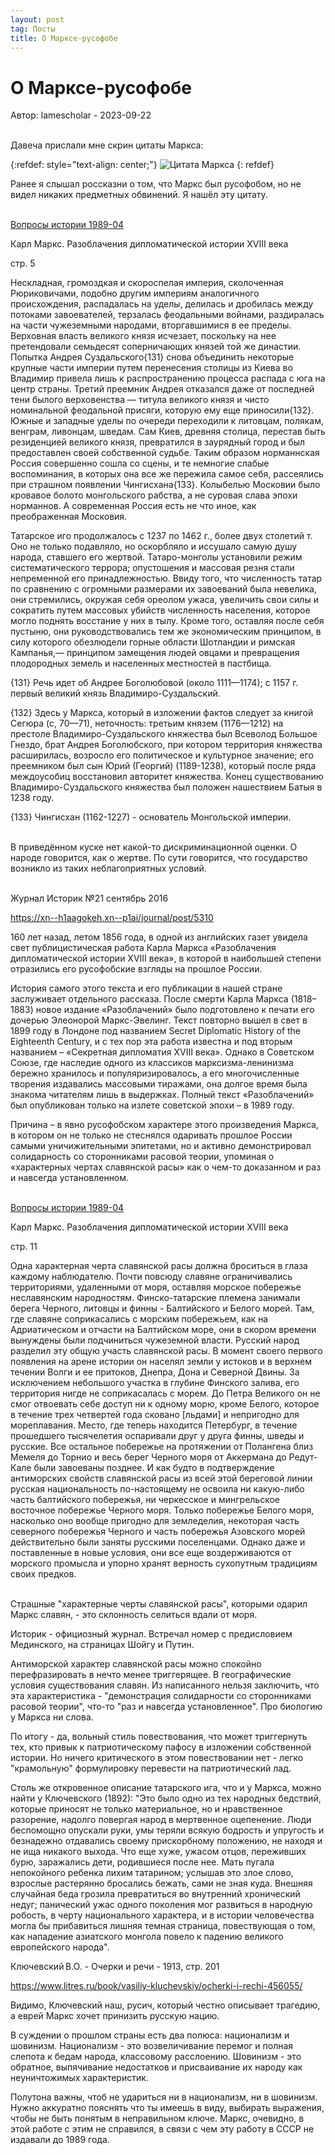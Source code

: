 ```yaml
---
layout: post
tag: Посты
title: О Марксе-русофобе
---
```


# О Марксе-русофобе

Автор: lamescholar - 2023-09-22
<br><br>

Давеча прислали мне скрин цитаты Маркса:

{:refdef: style="text-align: center;"}
![Цитата Маркса](/images/russophobe-marx.jpg)
{: refdef}

Ранее я слышал россказни о том, что Маркс был русофобом, но не видел никаких предметных обвинений. Я нашёл эту цитату.
<br><br>

[Вопросы истории 1989-04](https://disk.yandex.ru/d/8YndRp-fHL9Kfw)

Карл Маркс. Разоблачения дипломатической истории XVIII века

стр. 5

Нескладная, громоздкая и скороспелая империя, сколоченная Рюриковичами, подобно другим империям аналогичного происхождения, распадалась на уделы, делилась и дробилась между потоками завоевателей, терзалась феодальными войнами, раздиралась на части чужеземными народами, вторгавшимися в ее пределы. Верховная власть великого князя исчезает, поскольку на нее претендовали семьдесят соперничающих князей той же династии. Попытка Андрея Суздальского{131} снова объединить некоторые крупные части империи путем перенесения столицы из Киева во Владимир привела лишь к распространению процесса распада с юга на центр страны. Третий преемник Андрея отказался даже от последней тени былого верховенства — титула великого князя и чисто номинальной феодальной присяги, которую ему еще приносили{132}. Южные и западные уделы по очереди переходили к литовцам, полякам, венграм, ливонцам, шведам. Сам Киев, древняя столица, перестав быть резиденцией великого князя, превратился в заурядный город и был предоставлен своей собственной судьбе. Таким образом норманнская Россия совершенно сошла со сцены, и те немногие слабые воспоминания, в которых она все же пережила самое себя, рассеялись при страшном появлении Чингисхана{133}. Колыбелью Московии было кровавое болото монгольского рабства, а не суровая слава эпохи норманнов. А современная Россия есть не что иное, как преображенная Московия.

Татарское иго продолжалось с 1237 по 1462 г., более двух столетий т. Оно не только подавляло, но оскорбляло и иссушало самую душу народа, ставшего его жертвой. Татаро-монголы установили режим систематического террора; опустошения и массовая резня стали непременной его принадлежностью. Ввиду того, что численность татар по сравнению с огромными размерами их завоеваний была невелика, они стремились, окружая себя ореолом ужаса, увеличить свои силы и сократить путем массовых убийств численность населения, которое могло поднять восстание у них в тылу. Кроме того, оставляя после себя пустыню, они руководствовались тем же экономическим принципом, в силу которого обезлюдели горные области Шотландии и римская Кампанья,— принципом замещения людей овцами и превращения плодородных земель и населенных местностей в пастбища.

{131} Речь идет об Андрее Боголюбовой (около 1111—1174); с 1157 г. первый великий князь Владимиро-Суздальский.

{132} Здесь у Маркса, который в изложении фактов следует за книгой Сегюра (с, 70—71), неточность: третьим князем (1176—1212) на престоле Владимиро-Суздальского княжества был Всеволод Большое Гнездо, брат Андрея Боголюбского, при котором территория княжества расширилась, возросло его политическое и культурное значение; его преемником был сын Юрий (Георгий) (1189-1238), который после ряда междоусобиц восстановил авторитет княжества. Конец существованию
Владимиро-Суздальского княжества был положен нашествием Батыя в 1238 году.

{133} Чингисхан (1162-1227) - основатель Монгольской империи.
<br><br>

В приведённом куске нет какой-то дискриминационной оценки. О народе говорится, как о жертве. По сути говорится, что государство возникло из таких неблагоприятных условий.
<br><br>

Журнал Историк №21 сентябрь 2016

<https://xn--h1aagokeh.xn--p1ai/journal/post/5310>

160 лет назад, летом 1856 года, в одной из английских газет увидела свет публицистическая работа Карла Маркса «Разоблачения дипломатической истории XVIII века», в которой в наибольшей степени отразились его русофобские взгляды на прошлое России.

История самого этого текста и его публикации в нашей стране заслуживает отдельного рассказа. После смерти Карла Маркса (1818–1883) новое издание «Разоблачений» было подготовлено к печати его дочерью Элеонорой Маркс-Эвелинг. Текст повторно вышел в свет в 1899 году в Лондоне под названием Secret Diplomatic History of the Eighteenth Century, и с тех пор эта работа известна и под вторым названием – «Секретная дипломатия XVIII века». Однако в Советском Союзе, где наследие одного из классиков марксизма-ленинизма бережно хранилось и популяризировалось, а его многочисленные творения издавались массовыми тиражами, она долгое время была знакома читателям лишь в выдержках. Полный текст «Разоблачений» был опубликован только на излете советской эпохи – в 1989 году.

Причина – в явно русофобском характере этого произведения Маркса, в котором он не только не стеснялся одаривать прошлое России самыми уничижительными эпитетами, но и активно демонстрировал солидарность со сторонниками расовой теории, упоминая о «характерных чертах славянской расы» как о чем-то доказанном и раз и навсегда установленном.
<br><br>

[Вопросы истории 1989-04](https://disk.yandex.ru/d/8YndRp-fHL9Kfw)

Карл Маркс. Разоблачения дипломатической истории XVIII века

стр. 11

Одна характерная черта славянской расы должна броситься в глаза каждому наблюдателю. Почти повсюду славяне ограничивались территориями, удаленными от моря, оставляя морское побережье неславянским народностям. Финско-татарские племена занимали берега Черного, литовцы и финны - Балтийского и Белого морей. Там, где славяне соприкасались с морским побережьем, как на Адриатическом и отчасти на Балтийском море, они в скором времени вынуждены были подчиниться чужеземной власти. Русский народ разделил эту общую участь славянской расы. В момент своего первого появления на арене истории он населял земли у истоков и в верхнем течении Волги и ее притоков, Днепра, Дона и Северной Двины. За исключением небольшого участка в глубине Финского залива, его территория нигде не соприкасалась с морем. До Петра Великого он не смог отвоевать себе доступ ни к одному морю, кроме Белого, которое в течение трех четвертей года сковано [льдами] и непригодно для мореплавания. Место, где теперь находится Петербург, в течение прошедшего тысячелетия оспаривали друг у друга финны, шведы и русские. Все остальное побережье на протяжении от Полангена близ Мемеля до Торнио и весь берег Черного моря от Аккермана до Редут-Кале были завоеваны позднее. И как будто в подтверждение антиморских свойств славянской расы из всей этой береговой линии русская национальность по-настоящему не освоила ни какую-либо часть балтийского побережья, ни черкесское и мингрельское восточное побережье Черного моря. Только побережье Белого моря, насколько оно вообще пригодно для земледелия, некоторая часть северного побережья Черного и часть побережья Азовского морей действительно были заняты русскими поселенцами. Однако даже и поставленные в новые условия, они все еще воздерживаются от морского промысла и упорно хранят верность сухопутным традициям своих предков.
<br><br>

Cтрашные "характерные черты славянской расы", которыми одарил Маркс славян, - это склонность селиться вдали от моря.

Историк - официозный журнал. Встречал номер с предисловием Мединского, на страницах Шойгу и Путин.

Антиморской характер славянской расы можно спокойно перефразировать в нечто менее триггерящее. В географические условия существования славян. Из написанного нельзя заключить, что эта характеристика -  "демонстрация солидарности со сторонниками расовой теории", что-то "раз и навсегда установленное". Про биологию у Маркса ни слова.

По итогу - да, вольный стиль повествования, что может триггернуть тех, кто привык к патриотическому пафосу в изложении собственной истории. Но ничего критического в этом повествовании нет - легко "крамольную" формулировку перевести на патриотический лад.

Столь же откровенное описание татарского ига, что и у Маркса, можно найти у Ключевского (1892): "Это было одно из тех народных бедствий, которые приносят не только материальное, но и нравственное разорение, надолго повергая народ в мертвенное оцепенение. Люди беспомощно опускали руки, умы теряли всякую бодрость и упругость и безнадежно отдавались своему прискорбному положению, не находя и не ища никакого выхода. Что еще хуже, ужасом отцов, переживших бурю, заражались дети, родившиеся после нее. Мать пугала непокойного ребенка лихим татарином; услышав это злое слово, взрослые растерянно бросались бежать, сами не зная куда. Внешняя случайная беда грозила превратиться во внутренний хронический недуг; панический ужас одного поколения мог развиться в народную робость, в черту национального характера, и в истории человечества могла бы прибавиться лишняя темная страница, повествующая о том, как нападение азиатского монгола повело к падению великого европейского народа".

Ключевский В.О. - Очерки и речи - 1913, стр. 201

<https://www.litres.ru/book/vasiliy-kluchevskiy/ocherki-i-rechi-456055/>

Видимо, Ключевский наш, русич, который честно описывает трагедию, а еврей Маркс хочет принизить русскую нацию.

В суждении о прошлом страны есть два полюса: национализм и шовинизм. Национализм - это возвеличивание перемог и полная слепота к бедам народа, классовому расслоению. Шовинизм - это обратное, выпячивание недостатков и присваивание их народу как неуничтожимых характеристик.

Полутона важны, чтоб не удариться ни в национализм, ни в шовинизм. Нужно аккуратно пояснять что ты имеешь в виду, выбирать выражения, чтобы не быть понятым в неправильном ключе. Маркс, очевидно, в этой работе с этим не справился, в связи с чем эту работу в СССР не издавали до 1989 года.

